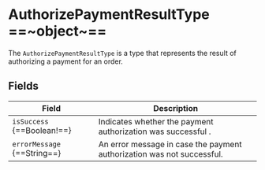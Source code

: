 # AuthorizePaymentResultType ==~object~==

The `AuthorizePaymentResultType` is a type that represents the result of authorizing a payment for an order. 

## Fields

| Field                             | Description                                                            |
|-----------------------------------|------------------------------------------------------------------------|
| `isSuccess` {==Boolean!==}        | Indicates whether the payment authorization was successful .           |
| `errorMessage` {==String==}       | An error message in case the payment authorization was not successful. |
